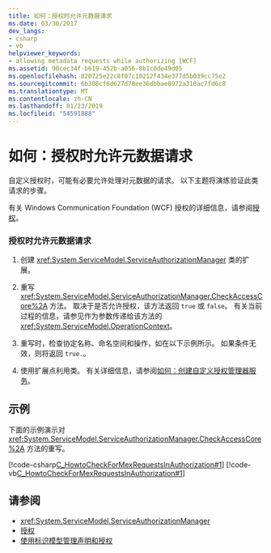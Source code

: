 ```yaml
---
title: 如何：授权时允许元数据请求
ms.date: 03/30/2017
dev_langs:
- csharp
- vb
helpviewer_keywords:
- allowing metadata requests while authorizing [WCF]
ms.assetid: 90cec34f-b619-452b-a056-8b1c0de49d05
ms.openlocfilehash: 820725e22c8f07c10212f434e377d5b039cc75e2
ms.sourcegitcommit: 6b308cf6d627d78ee36dbbae8972a310ac7fd6c8
ms.translationtype: MT
ms.contentlocale: zh-CN
ms.lasthandoff: 01/23/2019
ms.locfileid: "54591888"
---
```

# <a name="how-to-allow-metadata-requests-while-authorizing"></a>如何：授权时允许元数据请求
自定义授权时，可能有必要允许处理对元数据的请求。 以下主题将演练验证此类请求的步骤。  
  
 有关 Windows Communication Foundation (WCF) 授权的详细信息，请参阅[授权](../../../../docs/framework/wcf/feature-details/authorization-in-wcf.md)。  
  
### <a name="to-allow-metadata-requests-during-authorization"></a>授权时允许元数据请求  
  
1.  创建 <xref:System.ServiceModel.ServiceAuthorizationManager> 类的扩展。  
  
2.  重写 <xref:System.ServiceModel.ServiceAuthorizationManager.CheckAccessCore%2A> 方法。 取决于是否允许授权，该方法返回 `true` 或 `false`。 有关当前过程的信息，请参见作为参数传递给该方法的 <xref:System.ServiceModel.OperationContext>。  
  
3.  重写时，检查协定名称、命名空间和操作，如在以下示例所示。 如果条件无效，则将返回 `true.`。  
  
4.  使用扩展点利用类。 有关详细信息，请参阅[如何：创建自定义授权管理器服务](../../../../docs/framework/wcf/extending/how-to-create-a-custom-authorization-manager-for-a-service.md)。  
  
## <a name="example"></a>示例  
 下面的示例演示对 <xref:System.ServiceModel.ServiceAuthorizationManager.CheckAccessCore%2A> 方法的重写。  
  
 [!code-csharp[C_HowtoCheckForMexRequestsInAuthorization#1](../../../../samples/snippets/csharp/VS_Snippets_CFX/c_howtocheckformexrequestsinauthorization/cs/source.cs#1)]
 [!code-vb[C_HowtoCheckForMexRequestsInAuthorization#1](../../../../samples/snippets/visualbasic/VS_Snippets_CFX/c_howtocheckformexrequestsinauthorization/vb/source.vb#1)]  
  
## <a name="see-also"></a>请参阅
- <xref:System.ServiceModel.ServiceAuthorizationManager>
- [授权](../../../../docs/framework/wcf/feature-details/authorization-in-wcf.md)
- [使用标识模型管理声明和授权](../../../../docs/framework/wcf/feature-details/managing-claims-and-authorization-with-the-identity-model.md)
